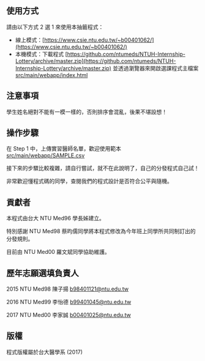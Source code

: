 ## 使用方式

請由以下方式 2 選 1 來使用本抽籤程式：

- 線上模式：[https://www.csie.ntu.edu.tw/~b00401062/](https://www.csie.ntu.edu.tw/~b00401062/)
- 本機模式：下載程式  [https://github.com/ntumeds/NTUH-Internship-Lottery/archive/master.zip](https://github.com/ntumeds/NTUH-Internship-Lottery/archive/master.zip) 並透過瀏覽器來開啟選課程式主檔案 [src/main/webapp/index.html](src/main/webapp/index.html)

## 注意事項
學生姓名絕對不能有一模一樣的，否則排序會混亂，後果不堪設想！

## 操作步驟
在 Step 1 中，上傳實習醫師名單，歡迎使用範本 [src/main/webapp/SAMPLE.csv](src/main/webapp/SAMPLE.csv)

接下來的步驟比較複雜，請自行嘗試，就不在此說明了，自己的分發程式自己試！

非常歡迎懂程式碼的同學，查閱我們的程式設計是否符合公平與隨機。

## 貢獻者
本程式由台大 NTU Med96 學長姊建立。

特別感謝 NTU Med98 蔡昀儒同學將本程式修改為今年班上同學所共同制訂出的分發規則。

目前由 NTU Med00 羅文斌同學協助維護。

## 歷年志願選填負責人
2015 NTU Med98 陳子揚
b98401121@ntu.edu.tw

2016 NTU Med99 李怡德
b99401045@ntu.edu.tw

2017 NTU Med00 李家誠
b00401025@ntu.edu.tw

## 版權
程式版權屬於台大醫學系 (2017)
